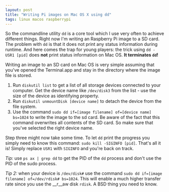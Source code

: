 ```yaml
---
layout: post
title: "Writing Pi images on Mac OS X using dd"
tags: linux macos raspberrypi
---
```


So the commandline utility `dd` is a core tool which I use very often to achieve different things. Right now I'm writing an Raspberry Pi image to a SD card. The problem with `dd` is that it does not print any status information during runtime. And here comes the trap for young players: the trick using `dd -USR1 [pid]` does __not__ print status information on Mac OS. __It terminates `dd`!__

<!--more-->

Writing an image to an SD card on Mac OS is very simple assuming that you've opened the Terminal.app and stay in the directory where the image file is stored.

 1. Run `diskutil list` to get a list of all storage devices connected to your computer. Get the device name like `/dev/disk3` from the list - use the size of the device as identifying property.
 2. Run `diskutil unmountDisk [device name]` to detach the device from the file system.
 3. Use the command `sudo dd if=[image filename] of=[device name] bs=1024` to write the image to the sd card. Be aware of the fact that this command overwrites all contents of the SD card. So make sure that you've selected the right device name.

Step three might now take some time. To let `dd` print the progress you simply need to know this command: `sudo kill -SIGINFO [pid]`. That's all it is! Simply replace `USR1` with `SIGINFO` and you're back on track.

_Tip:_ use `ps ax | grep dd` to get the PID of the `dd` process and don't use the PID of the sudo process.

_Tip 2:_ when your device is `/dev/disk#` use the command `sudo dd if=[image filename] of=/dev/rdisk# bs=1024`. This will enable a much higher transfer rate since you use the __r__aw disk `rdisk`. A BSD thing you need to know.